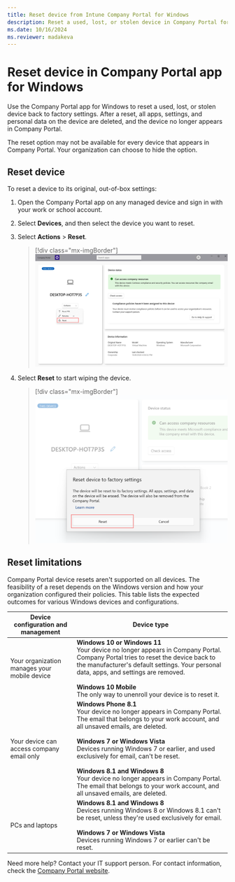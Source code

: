 ```yaml
---
title: Reset device from Intune Company Portal for Windows
description: Reset a used, lost, or stolen device in Company Portal for Windows.
ms.date: 10/16/2024
ms.reviewer: madakeva
---
```


# Reset device in Company Portal app for Windows

Use the Company Portal app for Windows to reset a used, lost, or stolen device back to factory settings. After a reset, all apps, settings, and personal data on the device are deleted, and the device no longer appears in Company Portal.

The reset option may not be available for every device that appears in Company Portal. Your organization can choose to hide the option.

## Reset device
To reset a device to its original, out-of-box settings:

1. Open the Company Portal app on any managed device and sign in with your work or school account.
2. Select **Devices**, and then select the device you want to reset.
3. Select **Actions** > **Reset**.

   > [!div class="mx-imgBorder"]
   > ![Example screenshot of the Company Portal app for Windows highlighting the Reset option.](./media/reset-device-company-portal-windows/company-portal-windows-reset.png)

4. Select **Reset** to start wiping the device.

   > [!div class="mx-imgBorder"]
   > ![Example screenshot of the Company Portal app for Windows highlighting the confirmation message and final Reset button.](./media/reset-device-company-portal-windows/company-portal-windows-reset-confirmation.png)

## Reset limitations
Company Portal device resets aren't supported on all devices. The feasibility of a reset depends on the Windows version and how your organization configured their policies. This table lists the expected outcomes for various Windows devices and configurations. 


|Device configuration and management|Device type|
|---------------------------------------|---------------| 
|Your organization manages your mobile device|**Windows 10 or Windows 11**</br>Your device no longer appears in Company Portal. Company Portal tries to reset the device back to the manufacturer's default settings. Your personal data, apps, and settings are removed. <br /><br />**Windows 10 Mobile**</br>The only way to unenroll your device is to reset it.|
|Your device can access company email only|**Windows Phone 8.1**<br />Your device no longer appears in Company Portal. The email that belongs to your work account, and all unsaved emails, are deleted.<br /><br />**Windows 7 or Windows Vista**<br /> Devices running Windows 7 or earlier, and used exclusively for email, can't be reset. <br /><br />**Windows 8.1 and Windows 8**<br />Your device no longer appears in Company Portal. The email that belongs to your work account, and all unsaved emails, are deleted.|
|PCs and laptops|**Windows 8.1 and Windows 8**<br /> Devices running Windows 8 or Windows 8.1 can't be reset, unless they're used exclusively for email.<br /><br />**Windows 7 or Windows Vista**<br />Devices running Windows 7 or earlier can't be reset.| 



Need more help? Contact your IT support person. For contact information, check the [Company Portal website](https://go.microsoft.com/fwlink/?linkid=2010980).
